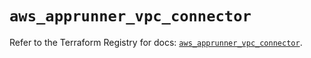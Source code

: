 # `aws_apprunner_vpc_connector`

Refer to the Terraform Registry for docs: [`aws_apprunner_vpc_connector`](https://registry.terraform.io/providers/hashicorp/aws/5.49.0/docs/resources/apprunner_vpc_connector).
